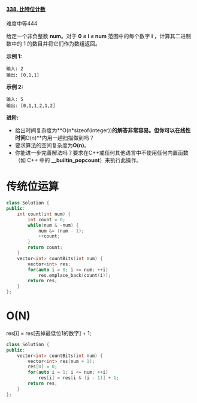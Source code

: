 #### [338. 比特位计数](https://leetcode-cn.com/problems/counting-bits/)

难度中等444

给定一个非负整数 **num**。对于 **0 ≤ i ≤ num** 范围中的每个数字 **i** ，计算其二进制数中的 1 的数目并将它们作为数组返回。

**示例 1:**

```
输入: 2
输出: [0,1,1]
```

**示例 2:**

```
输入: 5
输出: [0,1,1,2,1,2]
```

**进阶:**

- 给出时间复杂度为**O(n\*sizeof(integer))**的解答非常容易。但你可以在线性时间**O(n)**内用一趟扫描做到吗？
- 要求算法的空间复杂度为**O(n)**。
- 你能进一步完善解法吗？要求在C++或任何其他语言中不使用任何内置函数（如 C++ 中的 **__builtin_popcount**）来执行此操作。



# 传统位运算

```c++
class Solution {
public:
    int count(int num) {
        int count = 0;
        while(num & -num) {
            num &= (num - 1);
            ++count;
        }
        return count;
    }
    vector<int> countBits(int num) {
        vector<int> res;
        for(auto i = 0; i <= num; ++i)
            res.emplace_back(count(i));
        return res;
    }
};
```



# O(N)

res[i] = res[去掉最低位1的数字] + 1;

```c++
class Solution {
public:
    vector<int> countBits(int num) {
        vector<int> res(num + 1);
        res[0] = 0;
        for(auto i = 1; i <= num; ++i)
            res[i] = res[i & (i - 1)] + 1;
        return res;
    }
};
```

